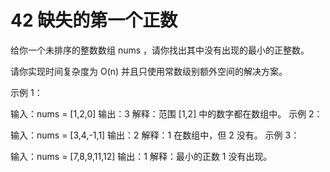 # 42 缺失的第一个正数
给你一个未排序的整数数组 nums ，请你找出其中没有出现的最小的正整数。

请你实现时间复杂度为 O(n) 并且只使用常数级别额外空间的解决方案。
 

示例 1：

输入：nums = [1,2,0]
输出：3
解释：范围 [1,2] 中的数字都在数组中。
示例 2：

输入：nums = [3,4,-1,1]
输出：2
解释：1 在数组中，但 2 没有。
示例 3：

输入：nums = [7,8,9,11,12]
输出：1
解释：最小的正数 1 没有出现。
